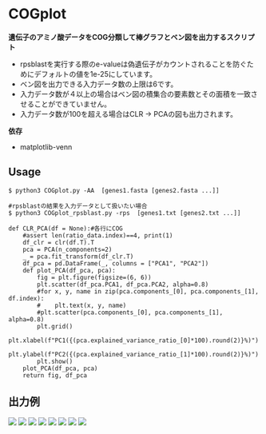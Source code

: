# COGplot
**遺伝子のアミノ酸データをCOG分類して棒グラフとベン図を出力するスクリプト**
- rpsblastを実行する際のe-valueは偽遺伝子がカウントされることを防ぐためにデフォルトの値を1e-25にしています。
- ベン図を出力できる入力データ数の上限は6です。
- 入力データ数が４以上の場合はベン図の積集合の要素数とその面積を一致させることができていません。
- 入力データ数が100を超える場合はCLR -> PCAの図も出力されます。


**依存**
- matplotlib-venn

## Usage
```
$ python3 COGplot.py -AA  [genes1.fasta [genes2.fasta ...]]

#rpsblastの結果を入力データとして扱いたい場合
$ python3 COGplot_rpsblast.py -rps  [genes1.txt [genes2.txt ...]]
```

```
def CLR_PCA(df = None):#各行にCOG
    #assert len(ratio_data.index)==4, print(1)
    df_clr = clr(df.T).T
    pca = PCA(n_components=2)
    _ = pca.fit_transform(df_clr.T)
    df_pca = pd.DataFrame(_, columns = ["PCA1", "PCA2"])
    def plot_PCA(df_pca, pca):
        fig = plt.figure(figsize=(6, 6))
        plt.scatter(df_pca.PCA1, df_pca.PCA2, alpha=0.8)
        #for x, y, name in zip(pca.components_[0], pca.components_[1], df.index):
        #    plt.text(x, y, name)
        #plt.scatter(pca.components_[0], pca.components_[1], alpha=0.8)
        plt.grid()
        plt.xlabel(f"PC1({(pca.explained_variance_ratio_[0]*100).round(2)}%)")
        plt.ylabel(f"PC2({(pca.explained_variance_ratio_[1]*100).round(2)}%)")
        plt.show()
    plot_PCA(df_pca, pca)
    return fig, df_pca
```

## 出力例
![](./images/COG_count.png)
![](./images/COG_ratio.png)
![](./images/venn3Diagram.png)
![](./images/COGvenn3Diagrams.png)
![](./images/1.png)
![](./images/2.png)
![](./images/3.png)
![](./images/4.png)
